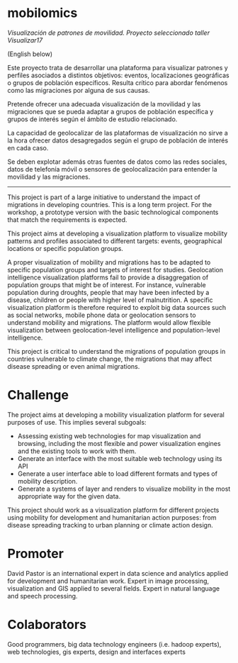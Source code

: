 # mobilomics
*Visualización de patrones de movilidad. Proyecto seleccionado taller
Visualizar17*

(English below)

 Este proyecto trata de desarrollar una plataforma para visualizar patrones y perfiles asociados a distintos objetivos: eventos, localizaciones geográficas o grupos de población específicos. Resulta crítico para abordar fenómenos como las migraciones por alguna de sus causas.

Pretende ofrecer una adecuada visualización de la movilidad y las migraciones que se pueda adaptar a grupos de población específica y grupos de interés según el ámbito de estudio relacionado.

La capacidad de geolocalizar de las plataformas de visualización no sirve a la hora ofrecer datos desagregados según el grupo de población de interés en cada caso.

Se deben explotar además otras fuentes de datos como las redes
sociales, datos de telefonía móvil o sensores de geolocalización para
entender la movilidad y las migraciones. 

----------------

This project is part of a large initiative to understand the impact of
migrations in developing countries. This is a long term project. For
the workshop, a prototype version with the basic technological
components that match the requirements is expected.

This project aims at developing a visualization platform to visualize
mobility patterns and profiles associated to different targets:
events, geographical locations or specific population groups.
 
A proper visualization of mobility and migrations has to be adapted to
specific population groups and targets of interest for
studies. Geolocation intelligence visualization platforms fail to
provide a disaggregation of population groups that might be of
interest. For instance, vulnerable population during droughts, people
that may have been infected by a disease, children or people with
higher level of malnutrition. A specific visualization platform is
therefore required to exploit big data sources such as social
networks, mobile phone data or geolocation sensors to understand
mobility and migrations. The platform would allow flexible
visualization between geolocation-level intelligence and
population-level intelligence.
 
This project is critical to understand the migrations of population
groups in countries vulnerable to climate change, the migrations that
may affect disease spreading or even animal migrations.

# Challenge

The project aims at developing a mobility visualization platform for several purposes of use. This implies several subgoals:

+ Assessing existing web technologies for map visualization and
  browsing, including the most flexible and power visualization
  engines and the existing tools to work with them.
+ Generate an interface with the most suitable web technology using
  its API
+ Generate a user interface able to load different formats and types
  of mobility description.
+ Generate a systems of layer and renders to visualize mobility in the
  most appropriate way for the given data.

This project should work as a visualization platform for different
projects using mobility for development and humanitarian action
purposes: from disease spreading tracking to urban planning or climate
action design.


# Promoter

David Pastor is an international expert in data science and analytics
applied for development and humanitarian work. Expert in image
processing, visualization and GIS applied to several fields. Expert in
natural language and speech processing.

# Colaborators

Good programmers, big data technology engineers (i.e. hadoop experts), web technologies, gis experts, design and interfaces experts
